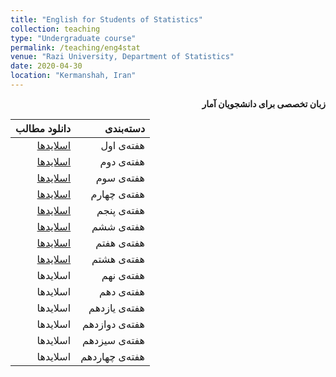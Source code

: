 ```yaml
---
title: "English for Students of Statistics"
collection: teaching
type: "Undergraduate course"
permalink: /teaching/eng4stat
venue: "Razi University, Department of Statistics"
date: 2020-04-30
location: "Kermanshah, Iran"
---
```


<p dir='rtl' align='right'><b>
  زبان تخصصی برای دانشجویان آمار
</b></p>



| دانلود مطالب | دسته‌بندی |
|---:|---:|
| [اسلایدها](../files/Cpp/cpp1.pdf) | هفته‌ی اول |
| [اسلایدها](../files/Cpp/cpp2.pdf) | هفته‌ی دوم |
| [اسلایدها](../files/Cpp/cpp3.pdf) | هفته‌ی سوم |
| [اسلایدها](../files/Cpp/cpp4.pdf) | هفته‌ی چهارم |
| [اسلایدها](../files/Cpp/cpp5.pdf) | هفته‌ی پنجم |
| [اسلایدها](../files/Cpp/cpp6.pdf) | هفته‌ی ششم |
| [اسلایدها](../files/Cpp/cpp7.pdf) | هفته‌ی هفتم |
| [اسلایدها](../files/Cpp/cpp8.pdf) | هفته‌ی هشتم |
| اسلایدها | هفته‌ی نهم |
| اسلایدها | هفته‌ی دهم |
| اسلایدها | هفته‌ی یازدهم |
| اسلایدها | هفته‌ی دوازدهم |
| اسلایدها | هفته‌ی سیزدهم |
| اسلایدها | هفته‌ی چهاردهم |

